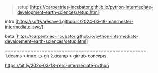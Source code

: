 
> setup [https://carpentries-incubator.github.io/python-intermediate-development-earth-sciences/setup.html]

intro [https://softwaresaved.github.io/2024-03-18-manchester-intermediate-swc/]


beta [https://carpentries-incubator.github.io/python-intermediate-development-earth-sciences/setup.html]


==================================================
1.dcamp > intro-to-git 
2.dcamp > github-concepts


https://bit.ly/2024-03-18-nerc-intermediate-python
